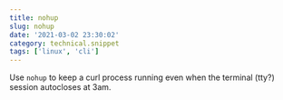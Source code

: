 ```yaml
---
title: nohup
slug: nohup
date: '2021-03-02 23:30:02'
category: technical.snippet
tags: ['linux', 'cli']
---
```


Use `nohup` to keep a curl process running even when the terminal (tty?) session autocloses at 3am.
